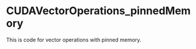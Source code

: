 CUDAVectorOperations_pinnedMemory
=================================

This is code for vector operations with pinned memory.
